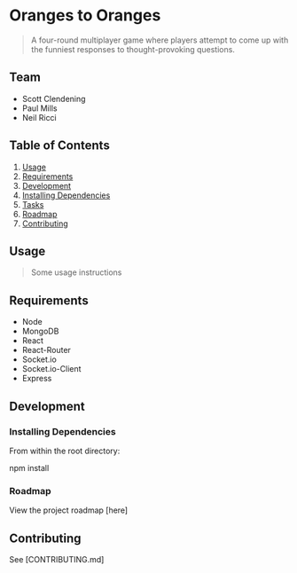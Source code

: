 # Oranges to Oranges

> A four-round multiplayer game where players attempt to come up with the funniest responses to thought-provoking questions.

## Team

- Scott Clendening
- Paul Mills
- Neil Ricci

## Table of Contents

1. [Usage](#Usage)
1. [Requirements](#requirements)
1. [Development](#development)
1. [Installing Dependencies](#installing-dependencies)
1. [Tasks](#tasks)
1. [Roadmap](#roadmap)
1. [Contributing](#contributing)

## Usage

> Some usage instructions

## Requirements

- Node 
- MongoDB
- React
- React-Router
- Socket.io
- Socket.io-Client
- Express

## Development

### Installing Dependencies

From within the root directory:

npm install


### Roadmap

View the project roadmap [here]


## Contributing

See [CONTRIBUTING.md]
